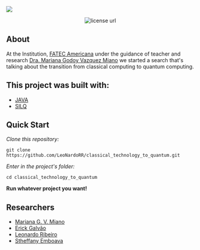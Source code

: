 <img src="https://github.com/LeoNardoRR/classical-technology-to-quantum/blob/main/image/quantum-computer.jpg?raw=true">

<p align="center">
  <a>
    <img alt="license url" src="https://img.shields.io/badge/License-GPL--3.0-green?style=for-the-badge&labelColor=1C1E26&color=FDDE4A">
  </a>
</p>

## About

<a>At the Institution, [FATEC Americana](https://www.fatec.edu.br/) under the guidance of teacher and research [Dra. Mariana Godoy Vazquez Miano](http://lattes.cnpq.br/1666058085031027) we started a search that's talking about the transition from classical computing to quantum computing.</a>

<!--
## Tests
-->

## This project was built with: 

- [JAVA](https://www.java.com/pt-BR/)
- [SILQ](https://silq.ethz.ch/)

## Quick Start
*Clone this repository:*
 ```
 git clone https://github.com/LeoNardoRR/classical_technology_to_quantum.git
 ```
*Enter in the project's folder:*
 ```
 cd classical_technology_to_quantum
 ```
 
**Run whatever project you want!**
 
<!--
## 🧾	License
-->

## Researchers

<ul>
  <li>
    <a href="http://lattes.cnpq.br/1666058085031027" target="_blank">
        Mariana G. V. Miano
    </a>
  </li>
  
  <li>
    <a href="https://github.com/erickgalvao04" target="_blank">
        Erick Galvão
    </a>
  </li>
  <li>
    <a href="https://github.com/LeoNardoRR" target="_blank">
        Leonardo Ribeiro
    </a>
  </li>
  <li>
    <a href="https://github.com/stheffani" target="_blank">
        Stheffany Emboava
    </a>
  </li>
</ul>

